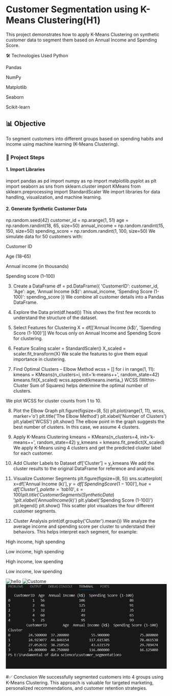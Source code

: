 # Customer Segmentation using K-Means Clustering(H1)


This project demonstrates how to apply K-Means Clustering on synthetic customer data to segment them based on Annual Income and Spending Score.

🛠 Technologies Used
Python

Pandas

NumPy

Matplotlib

Seaborn

Scikit-learn

## 📊 Objective
To segment customers into different groups based on spending habits and income using machine learning (K-Means Clustering).

### 📁 Project Steps
#### 1. Import Libraries
import pandas as pd
import numpy as np
import matplotlib.pyplot as plt
import seaborn as sns
from sklearn.cluster import KMeans
from sklearn.preprocessing import StandardScaler
We import libraries for data handling, visualization, and machine learning.

#### 2. Generate Synthetic Customer Data
np.random.seed(42)
customer_id = np.arange(1, 51)
age = np.random.randint(18, 65, size=50)
annual_income = np.random.randint(15, 150, size=50)
spending_score = np.random.randint(1, 100, size=50)
We simulate data for 50 customers with:

Customer ID

Age (18–65)

Annual income (in thousands)

Spending score (1–100)

3. Create a DataFrame
df = pd.DataFrame({
    'CustomerID': customer_id,
    'Age': age,
    'Annual Income (k$)': annual_income,
    'Spending Score (1-100)': spending_score
})
We combine all customer details into a Pandas DataFrame.

4. Explore the Data
print(df.head())
This shows the first few records to understand the structure of the dataset.

5. Select Features for Clustering
X = df[['Annual Income (k$)', 'Spending Score (1-100)']]
We focus only on Annual Income and Spending Score for clustering.

6. Feature Scaling
scaler = StandardScaler()
X_scaled = scaler.fit_transform(X)
We scale the features to give them equal importance in clustering.

7. Find Optimal Clusters – Elbow Method
wcss = []
for i in range(1, 11):
    kmeans = KMeans(n_clusters=i, init='k-means++', random_state=42)
    kmeans.fit(X_scaled)
    wcss.append(kmeans.inertia_)
WCSS (Within-Cluster Sum of Squares) helps determine the optimal number of clusters.

We plot WCSS for cluster counts from 1 to 10.

8. Plot the Elbow Graph
plt.figure(figsize=(8, 5))
plt.plot(range(1, 11), wcss, marker='o')
plt.title('The Elbow Method')
plt.xlabel('Number of Clusters')
plt.ylabel('WCSS')
plt.show()
The elbow point in the graph suggests the best number of clusters. In this case, we assume 4 clusters.

9. Apply K-Means Clustering
kmeans = KMeans(n_clusters=4, init='k-means++', random_state=42)
y_kmeans = kmeans.fit_predict(X_scaled)
We apply K-Means using 4 clusters and get the predicted cluster label for each customer.

10. Add Cluster Labels to Dataset
df['Cluster'] = y_kmeans
We add the cluster results to the original DataFrame for reference and analysis.

11. Visualize Customer Segments
plt.figure(figsize=(8, 5))
sns.scatterplot(
    x=df['Annual Income (k$)'],
    y=df['Spending Score (1-100)'],
    hue=df['Cluster'],
    palette='tab10',
    s=100
)
plt.title('Customer Segments (Synthetic Data)')
plt.xlabel('Annual Income (k$)')
plt.ylabel('Spending Score (1-100)')
plt.legend()
plt.show()
This scatter plot visualizes the four different customer segments.

12. Cluster Analysis
print(df.groupby('Cluster').mean())
We analyze the average income and spending score per cluster to understand their behaviors. This helps interpret each segment, for example:

High income, high spending

Low income, high spending

High income, low spending

Low income, low spending

![hello](images/pip1)
![Custome](images/pip2)
![Customer Segmentation](images/customer_seg.png)



   
#✅ Conclusion
We successfully segmented customers into 4 groups using K-Means Clustering. This approach is valuable for targeted marketing, personalized recommendations, and customer retention strategies.
